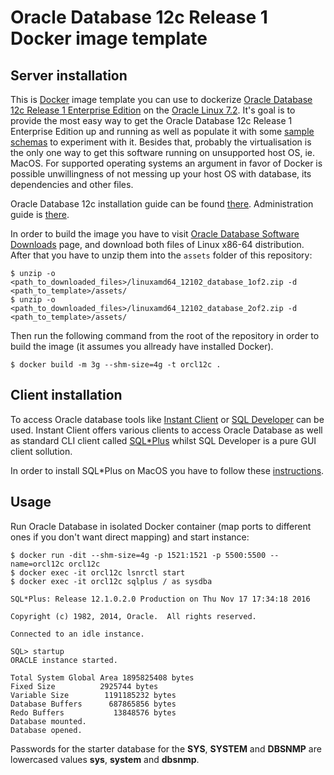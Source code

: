 Oracle Database 12c Release 1 Docker image template
===================================================

Server installation
-------------------

This is [Docker](https://www.docker.com/) image template you can use to dockerize [Oracle Database 12c Release 1 Enterprise Edition](http://www.oracle.com/technetwork/database/enterprise-edition/overview/index.html) on the [Oracle Linux 7.2](https://www.oracle.com/linux/index.html). It's goal is to provide the most easy way to get the Oracle Database 12c Release 1 Enterprise Edition up and running as well as populate it with some [sample schemas](https://docs.oracle.com/database/121/COMSC/toc.htm) to experiment with it. Besides that, probably the virtualisation is the only one way to get this software running on unsupported host OS, ie. MacOS. For supported operating systems an argument in favor of Docker is possible unwillingness of not messing up your host OS with database, its dependencies and other files.

Oracle Database 12c installation guide can be found [there](https://docs.oracle.com/database/121/LADBI/toc.htm). Administration guide is [there](https://docs.oracle.com/database/121/ADMIN/toc.htm).

In order to build the image you have to visit [Oracle Database Software Downloads](http://www.oracle.com/technetwork/database/enterprise-edition/downloads/index.html) page, and download both files of Linux x86-64 distribution. After that you have to unzip them into the `assets` folder of this repository:

    $ unzip -o <path_to_downloaded_files>/linuxamd64_12102_database_1of2.zip -d <path_to_template>/assets/
    $ unzip -o <path_to_downloaded_files>/linuxamd64_12102_database_2of2.zip -d <path_to_template>/assets/

Then run the following command from the root of the repository in order to build the image (it assumes you allready have installed Docker).

    $ docker build -m 3g --shm-size=4g -t orcl12c .


Client installation
-------------------

To access Oracle database tools like [Instant Client](http://www.oracle.com/technetwork/database/features/instant-client/index-097480.html) or [SQL Developer](http://www.oracle.com/technetwork/developer-tools/sql-developer/downloads/index-098778.html) can be used. Instant Client offers various clients to access Oracle Database as well as standard CLI client called [SQL*Plus](https://docs.oracle.com/database/121/SQPUG/ch_three.htm#SQPUG013) whilst SQL Developer is a pure GUI client sollution.

In order to install SQL*Plus on MacOS you have to follow these [instructions](http://www.oracle.com/technetwork/topics/intel-macsoft-096467.html#ic_osx_inst).

Usage
-----

Run Oracle Database in isolated Docker container (map ports to different ones if you don't want direct mapping) and start instance:

    $ docker run -dit --shm-size=4g -p 1521:1521 -p 5500:5500 --name=orcl12c orcl12c
    $ docker exec -it orcl12c lsnrctl start
    $ docker exec -it orcl12c sqlplus / as sysdba

    SQL*Plus: Release 12.1.0.2.0 Production on Thu Nov 17 17:34:18 2016

    Copyright (c) 1982, 2014, Oracle.  All rights reserved.

    Connected to an idle instance.

    SQL> startup
    ORACLE instance started.

    Total System Global Area 1895825408 bytes
    Fixed Size		    2925744 bytes
    Variable Size		 1191185232 bytes
    Database Buffers	  687865856 bytes
    Redo Buffers		   13848576 bytes
    Database mounted.
    Database opened.

Passwords for the starter database for the **SYS**, **SYSTEM** and  **DBSNMP** are lowercased values **sys**, **system** and **dbsnmp**.
